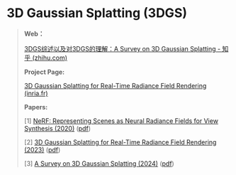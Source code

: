 # 3D Gaussian Splatting (3DGS)



>**Web：**
>
>[3DGS综述以及对3DGS的理解：A Survey on 3D Gaussian Splatting - 知乎 (zhihu.com)](https://zhuanlan.zhihu.com/p/679809915)
>
>**Project Page:**
>
>[3D Gaussian Splatting for Real-Time Radiance Field Rendering (inria.fr)](https://repo-sam.inria.fr/fungraph/3d-gaussian-splatting/)
>
>**Papers:**
>
>[1] [NeRF: Representing Scenes as Neural Radiance Fields for View Synthesis (2020)](https://arxiv.org/abs/2003.08934) ([pdf](./NeRF.pdf))
>
>[2] [3D Gaussian Splatting for Real-Time Radiance Field Rendering (2023)](https://arxiv.org/abs/2308.04079) ([pdf](./3DGS.pdf))
>
>[3] [A Survey on 3D Gaussian Splatting (2024)](https://arxiv.org/abs/2401.03890) ([pdf](./A_Survey_on_3D_Gaussian_Splatting.pdf))
>
>


